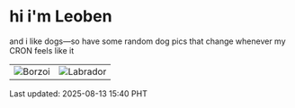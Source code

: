# hi i'm Leoben

and i like dogs—so have some random dog pics that change whenever my CRON feels like it

|  |  |
|--------|----------|
| ![Borzoi](https://random-dog-vercel.vercel.app/api/random-borzoi?v=1755070817) | ![Labrador](https://random-dog-vercel.vercel.app/api/random-labrador?v=1755070817) |

Last updated: 2025-08-13 15:40 PHT
